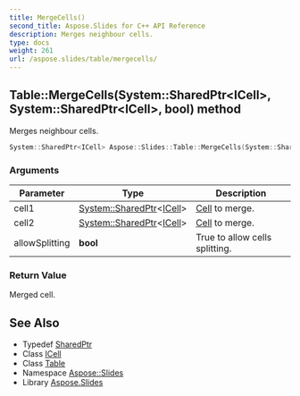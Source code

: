 ```yaml
---
title: MergeCells()
second_title: Aspose.Slides for C++ API Reference
description: Merges neighbour cells.
type: docs
weight: 261
url: /aspose.slides/table/mergecells/
---
```

## Table::MergeCells(System::SharedPtr\<ICell\>, System::SharedPtr\<ICell\>, bool) method


Merges neighbour cells.

```cpp
System::SharedPtr<ICell> Aspose::Slides::Table::MergeCells(System::SharedPtr<ICell> cell1, System::SharedPtr<ICell> cell2, bool allowSplitting) override
```


### Arguments

| Parameter | Type | Description |
| --- | --- | --- |
| cell1 | [System::SharedPtr](../../../system/sharedptr/)\<[ICell](../../icell/)\> | [Cell](../../cell/) to merge. |
| cell2 | [System::SharedPtr](../../../system/sharedptr/)\<[ICell](../../icell/)\> | [Cell](../../cell/) to merge. |
| allowSplitting | **bool** | True to allow cells splitting. |

### Return Value

Merged cell.

## See Also

* Typedef [SharedPtr](../../../system/sharedptr/)
* Class [ICell](../../icell/)
* Class [Table](../)
* Namespace [Aspose::Slides](../../)
* Library [Aspose.Slides](../../../)